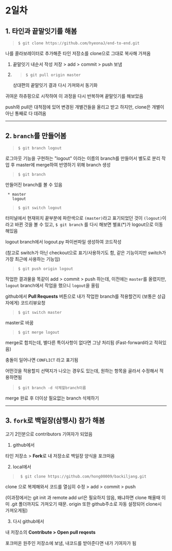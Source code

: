 
# 2일차
 ## 1. 타인과 끝말잇기를 해봄

>`$ git clone https://github.com/hyeonaJ/end-to-end.git`

나를 콜라보레이터로 추가해준 타인 저장소를 clone으로 그대로 복사해 가져옴

1. 끝말잇기 내순서 작성 저장 > add > commit > push 보냄

2. >`$ git pull origin master`

    상대편의 끝말잇기 결과 다시 가져와서 동기화

귀여운 하츄핑으로 시작하여 이 과정을 다시 반복하며 끝말잇기를 해보았음

push와 pull은 대척점에 있어 변경된 개별건들을 올리고 받고 하지만, clone은 개별이 아닌 통째로 다 데려옴

---
## 2. `branch`를 만들어봄

>`$ git branch logout`

로그아웃 기능을 구현하는 "logout" 이라는 이름의 branch를 만들어서 별도로 분리 작업 후 master에 merge하여 반영하기 위해 branch 생성

>`$ git branch`

만들어진 branch를 볼 수 있음
```
 * master
   logout
```

>`$ git switch logout`

터미널에서 현재위치 끝부분에 파란색으로 `(master)`라고 표기되었던 것이 `(logout)`이라고 바뀐 것을 볼 수 있고, `$ git branch` 를 다시 해보면 별표(*)가 logout으로 이동해있음

logout branch에서 logout.py 파이썬파일 생성하여 코드작성

(참고로 switch가 아닌 checkout으로 표기/사용하기도 함, 같은 기능이지만 switch가 가장 최근에 사용하는 기능임)

>`$ git push origin logout `

작업한 결과물을 똑같이 add > commit > push 하는데, 이전에는 `master`를 올렸지만, `logout` branch에서 작업을 했으니 `logout`을 올림

github에서 **Pull Requests** 버튼으로 내가 작업한 branch를 적용할건지 (보통은 상급자에게) 코드리뷰요청

>`$ git switch master`

master로 바꿈

>`$ git merge logout`

merge로 합치는데, 별다른 특이사항이 없다면 그냥 처리됨 (Fast-forward라고 적혀있음) 

충돌이 일어나면 `CONFLICT` 라고 표기됨

어떤것을 적용할지 선택지가 나오는 경우도 있는데, 원하는 항목을 골라서 수정해서 적용하면됨


>`$ git branch -d 삭제할branch이름`

merge 완료 후 더이상 필요없는 branch 삭제하기

---
## 3. `fork`로 백일장(삼행시) 참가 해봄 

고기 2인분으로 contributors 기여자가 되었음

1. github에서

타인 저장소 > **Fork**로 내 저장소로 백일장 양식을 포크떠옴 

2. local에서

>` $ git clone https://github.com/hong00009/backiljang.git`

clone 으로 복제해와서 코드를 열심히 수정 > add > commit > push

(이과정에서는 git init 과 remote add url은 필요하지 않음, 왜냐하면 clone 해올때 이미 .git 폴더까지도 가져오기 때문. origin 또한  github주소로 자동 설정되어 clone시 가져오게됨)

3. 다시 github에서

내 저장소의  **Contribute > Open pull reqests**

포크떠온 원주인 저장소에 보냄, 내코드를 받아준다면 내가 기여자가 됨